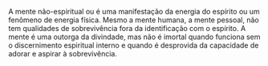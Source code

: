 ﻿A mente não-espiritual ou é uma manifestação da energia do espírito ou um fenômeno de energia física. Mesmo a mente humana, a mente pessoal, não tem qualidades de sobrevivência fora da identificação com o espírito. A mente é uma outorga da divindade, mas não é imortal quando funciona sem o discernimento espiritual interno e quando é desprovida da capacidade de adorar e aspirar à sobrevivência.